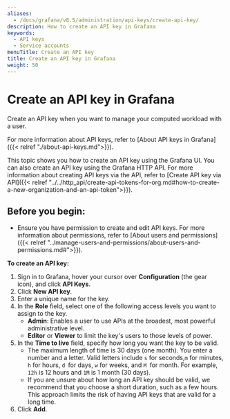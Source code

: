 ```yaml
---
aliases:
  - /docs/grafana/v8.5/administration/api-keys/create-api-key/
description: How to create an API key in Grafana
keywords:
  - API keys
  - Service accounts
menuTitle: Create an API key
title: Create an API key in Grafana
weight: 50
---
```


# Create an API key in Grafana

Create an API key when you want to manage your computed workload with a user.

For more information about API keys, refer to [About API keys in Grafana]({{< relref "./about-api-keys.md">}}).

This topic shows you how to create an API key using the Grafana UI. You can also create an API key using the Grafana HTTP API. For more information about creating API keys via the API, refer to [Create API key via API]({{< relref "../../http_api/create-api-tokens-for-org.md#how-to-create-a-new-organization-and-an-api-token">}}).

## Before you begin:

- Ensure you have permission to create and edit API keys. For more information about permissions, refer to [About users and permissions]({{< relref "../manage-users-and-permissions/about-users-and-permissions.md#">}}).

**To create an API key:**

1. Sign in to Grafana, hover your cursor over **Configuration** (the gear icon), and click **API Keys**.
1. Click **New API key**.
1. Enter a unique name for the key.
1. In the **Role** field, select one of the following access levels you want to assign to the key.
   - **Admin**: Enables a user to use APIs at the broadest, most powerful administrative level.
   - **Editor** or **Viewer** to limit the key's users to those levels of power.
1. In the **Time to live** field, specify how long you want the key to be valid.
   - The maximum length of time is 30 days (one month). You enter a number and a letter. Valid letters include `s` for seconds,`m` for minutes, `h` for hours, `d `for days, `w` for weeks, and `M `for month. For example, `12h` is 12 hours and `1M` is 1 month (30 days).
   - If you are unsure about how long an API key should be valid, we recommend that you choose a short duration, such as a few hours. This approach limits the risk of having API keys that are valid for a long time.
1. Click **Add**.
